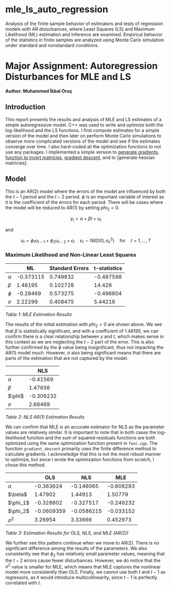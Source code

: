 # mle_ls_auto_regression
Analysis of the finite sample behavior of estimators and tests of regression models with AR disturbances, where Least Squares (LS) and Maximum Likelihood (ML) estimation and inference are examined. Empirical behavior of the statistics in finite samples are analyzed using Monte Carlo simulation under standard and nonstandard conditions.

# Major Assignment: Autoregression Disturbances for MLE and LS

**Author: Muhammed İkbal Oruç**

## Introduction

This report presents the results and analysis of MLE and LS estimates of a simple autoregressive model. C++ was used to write and optimize both the log-likelihood and the LS functions. I first compute estimates for a simple version of the model and then later on perform Monte Carlo simulations to observe more complicated versions of the model and see if the estimates converge over time. I also hard-coded all the optimization functions to not use any packages. I implemented a simple version to [generate gradients](https://github.com/oruc47/mle_ls_auto_regression/blob/a50b911b1a742f933baa170d412d19fdf1187049/func.cpp#L78C1-L92C2), [function to invert matricies](https://github.com/oruc47/mle_ls_auto_regression/blob/a50b911b1a742f933baa170d412d19fdf1187049/func.cpp#L100C1-L136C2), 
[gradient descent](https://github.com/oruc47/mle_ls_auto_regression/blob/a50b911b1a742f933baa170d412d19fdf1187049/func.cpp#L148C1-L178C2), and to [generate hessian matricies].


## Model

This is an AR(2) model where the errors of the model are influenced by both the $t-1$ period and the $t-2$ period. $\phi$ is an important variable of interest as it is the coefficient of the errors for each period. There will be cases where the model will be reduced to AR(1) by setting $phi_2 = 0$.

$$
y_t = \alpha + \beta t + u_t
$$

and

$$
u_t = \phi_1 u_{t-1} + \phi_2 u_{t-2} + \varepsilon_t \quad \varepsilon_t \sim \text{NIID}(0, \sigma^2_\varepsilon) \quad \text{for} \quad t = 1, \ldots, T
$$

### Maximum Likelihood and Non-Linear Least Squares

|              | ML        | Standard Errors | t-statistics |
|--------------|-----------|-----------------|--------------|
| $\alpha$   | -0.373115 | 0.749832        | -0.497598    |
| $\beta$    | 1.48195   | 0.102728        | 14.426       |
| $\phi$    | -0.28469  | 0.573275        | -0.496604    |
| $\sigma$   | 2.22299   | 0.408475        | 5.44216      |

*Table 1: MLE Estimation Results*

The results of the initial estimation with $phi_2 = 0$ are shown above. We see that $\beta$ is statistically significant, and with a coefficient of 1.48195, we can confirm there is a clear relationship between $y$ and $t$, which makes sense in this context as we are neglecting the $t-2$ part of the error. This is also further confirmed by the $\phi$ value being insignificant, thus not impacting the AR(1) model much. However, $\sigma$ also being significant means that there are parts of the estimation that are not captured by the model.

|              | NLS       |
|--------------|-----------|
| $\alpha$   | -0.41569  |
| $\beta$    | 1.47656   |
| $\phi\$     | -0.306232 |
| $\sigma$   | 2.66469   |

*Table 2: NLS AR(1) Estimation Results*

We can confirm that MLE is an accurate estimator for NLS as the parameter values are relatively similar. It is important to note that in both cases the log-likelihood function and the sum of squared residuals functions are both optimized using the same optimization function present in `func.cpp`. The function `gradient_descent` primarily uses the finite difference method to calculate gradients. I acknowledge that this is not the most robust manner to optimize, but since I wrote the optimization functions from scratch, I chose this method.

|              | OLS       | NLS       | MLE       |
|--------------|-----------|-----------|-----------|
| $\alpha$   | -0.363624 | -0.146065 | -0.608293 |
| $\beta\$   | 1.47902   | 1.44913   | 1.50779   |
| $\phi_1\$   | -0.328802 | -0.327517 | -0.249232 |
| $\phi_2\$   | -0.0609359| -0.0586215| -0.033152 |
| $\sigma^2$ | 3.26954   | 3.33666   | 0.452973  |

*Table 3: Estimation Results for OLS, NLS, and MLE (AR(2))*

We further see this pattern continue when we move to AR(2). There is no significant difference among the results of the parameters. We also consistently see that $\phi_2$ has relatively small parameter values, meaning that the $t-2$ errors cause fewer disturbances. However, we do notice that the $\sigma^2$ value is smaller for MLE, which means that MLE captures the nonlinear model more consistently than OLS. Finally, we cannot use both $t$ and $t-1$ as regressors, as it would introduce multicollinearity, since $t-1$ is perfectly correlated with $t$.


